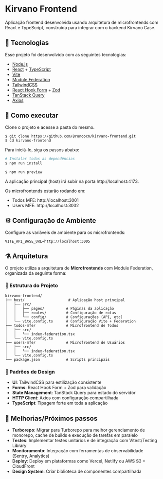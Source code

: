 # Kirvano Frontend

Aplicação frontend desenvolvida usando arquitetura de microfrontends com React e TypeScript, construída para integrar com o backend Kirvano Case.

## 🧪 Tecnologias

Esse projeto foi desenvolvido com as seguintes tecnologias:

- [Node.js](https://nodejs.org/en/)
- [React](https://reactjs.org/) + [TypeScript](https://www.typescriptlang.org/)
- [Vite](https://vitejs.dev/)
- [Module Federation](https://module-federation.github.io/)
- [TailwindCSS](https://tailwindcss.com/)
- [React Hook Form](https://react-hook-form.com/) + [Zod](https://zod.dev/)
- [TanStack Query](https://tanstack.com/query/latest)
- [Axios](https://axios-http.com/)

## 🚀 Como executar

Clone o projeto e acesse a pasta do mesmo.

```bash
$ git clone https://github.com/Brunoocn/kirvano-frontend.git
$ cd kirvano-frontend
```

Para iniciá-lo, siga os passos abaixo:

```bash
# Instalar todas as dependências
$ npm run install

$ npm run preview
```

A aplicação principal (host) irá subir na porta http://localhost:4173.

Os microfrontends estarão rodando em:
- Todos MFE: http://localhost:3001
- Users MFE: http://localhost:3002


## ⚙️ Configuração de Ambiente

Configure as variáveis de ambiente para os microfrontends:

```env
VITE_API_BASE_URL=http://localhost:3005
```

## ⚗️ Arquitetura

O projeto utiliza a arquitetura de **Microfrontends** com Module Federation, organizada da seguinte forma:

### 📁 Estrutura do Projeto

```
kirvano-frontend/
├── host/                    # Aplicação host principal
│   ├── src/
│   │   ├── pages/          # Páginas da aplicação
│   │   ├── routes/         # Configuração de rotas
│   │   └── config/         # Configurações (API, etc)
│   └── vite.config.ts      # Configuração Vite + Federation
├── todos-mfe/              # Microfrontend de Todos
│   ├── src/
│   │   └── index-federation.tsx
│   └── vite.config.ts
├── users-mfe/              # Microfrontend de Usuários
│   ├── src/
│   │   └── index-federation.tsx
│   └── vite.config.ts
└── package.json            # Scripts principais
```

### 🎨 Padrões de Design

- **UI**: TailwindCSS para estilização consistente
- **Forms**: React Hook Form + Zod para validação
- **State Management**: TanStack Query para estado do servidor
- **HTTP Client**: Axios com configuração compartilhada
- **TypeScript**: Tipagem forte em toda a aplicação

## 🚀 Melhorias/Próximos passos

- **Turborepo**: Migrar para Turborepo para melhor gerenciamento de monorepo, cache de builds e execução de tarefas em paralelo
- **Testes**: Implementar testes unitários e de integração com Vitest/Testing Library
- **Monitoramento**: Integração com ferramentas de observabilidade (Sentry, Analytics)
- **Deploy**: Deploy em plataformas como Vercel, Netlify ou AWS S3 + CloudFront
- **Design System**: Criar biblioteca de componentes compartilhada
